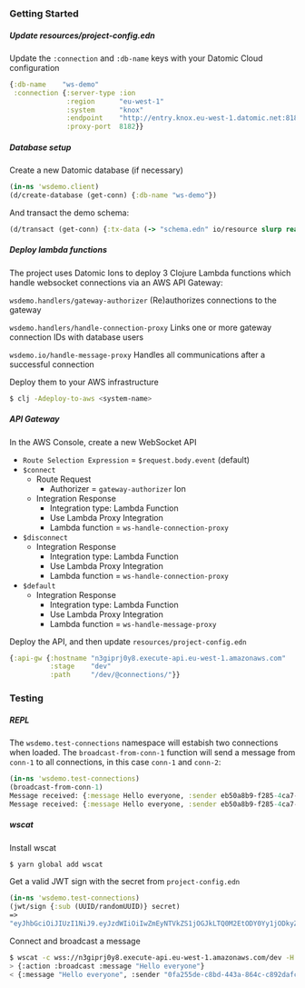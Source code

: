 
  
### Getting Started  
##### Update resources/project-config.edn
Update the `:connection` and `:db-name` keys with your Datomic Cloud configuration
```clojure
{:db-name    "ws-demo"
 :connection {:server-type :ion
              :region      "eu-west-1"
              :system      "knox"
              :endpoint    "http://entry.knox.eu-west-1.datomic.net:8182/"
              :proxy-port  8182}}
```

##### Database setup
Create a new Datomic database (if necessary)
```clojure
(in-ns 'wsdemo.client)
(d/create-database (get-conn) {:db-name "ws-demo"})
```
And transact the demo schema:
```clojure
(d/transact (get-conn) {:tx-data (-> "schema.edn" io/resource slurp read-string)})
```

##### Deploy lambda functions
The project uses Datomic Ions to deploy 3 Clojure Lambda functions which handle websocket connections via an AWS API Gateway:

`wsdemo.handlers/gateway-authorizer`
(Re)authorizes connections to the gateway

`wsdemo.handlers/handle-connection-proxy`
Links one or more gateway connection IDs with database users

`wsdemo.io/handle-message-proxy`
Handles all communications after a successful connection

Deploy them to your AWS infrastructure
```bash
$ clj -Adeploy-to-aws <system-name>
```

##### API Gateway

In the AWS Console, create a new WebSocket API
* `Route Selection Expression` = `$request.body.event` (default)
* `$connect`
    * Route Request
        * Authorizer = `gateway-authorizer` Ion
    * Integration Response
        * Integration type: Lambda Function
        * Use Lambda Proxy Integration
        * Lambda function = `ws-handle-connection-proxy`
* `$disconnect`
    * Integration Response
        * Integration type: Lambda Function
        * Use Lambda Proxy Integration
        * Lambda function = `ws-handle-connection-proxy`
* `$default`
    * Integration Response
        * Integration type: Lambda Function
        * Use Lambda Proxy Integration
        * Lambda function = `ws-handle-message-proxy`
 
Deploy the API, and then update `resources/project-config.edn`
```clojure
{:api-gw {:hostname "n3giprj0y8.execute-api.eu-west-1.amazonaws.com"
          :stage    "dev"
          :path     "/dev/@connections/"}}
```
### Testing  
##### REPL
The `wsdemo.test-connections` namespace will estabish two connections when loaded. The `broadcast-from-conn-1` function will send a message from `conn-1` to all connections, in this case `conn-1` and `conn-2`:
```clojure
(in-ns 'wsdemo.test-connections)
(broadcast-from-conn-1)
Message received: {:message Hello everyone, :sender eb50a8b9-f285-4ca7-ac99-0c876a5daa5d}
Message received: {:message Hello everyone, :sender eb50a8b9-f285-4ca7-ac99-0c876a5daa5d}
```
##### wscat
Install wscat
```bash  
$ yarn global add wscat  
```  
Get a valid JWT sign with the secret from `project-config.edn`
```clojure
(in-ns 'wsdemo.test-connections)
(jwt/sign {:sub (UUID/randomUUID)} secret)
=>
"eyJhbGciOiJIUzI1NiJ9.eyJzdWIiOiIwZmEyNTVkZS1jOGJkLTQ0M2EtODY0Yy1jODkyZGFmY2ZjNTgifQ.ZMcAEwd3JHP7HqBnprvz_38uPtNmp_cNl14mGCI1E_U"
```
Connect and broadcast a message
```bash
$ wscat -c wss://n3giprj0y8.execute-api.eu-west-1.amazonaws.com/dev -H Authorization:<JWT>
> {:action :broadcast :message "Hello everyone"}
< {:message "Hello everyone", :sender "0fa255de-c8bd-443a-864c-c892dafcfc58"}
```
